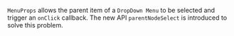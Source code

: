`MenuProps` allows the parent item of a `DropDown Menu` to be selected and trigger an `onClick` callback. The new API `parentNodeSelect` is introduced to solve this problem.
